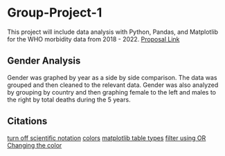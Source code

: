 # Group-Project-1
This project will include data analysis with Python, Pandas, and Matplotlib for the WHO morbidity data from 2018 - 2022.
[Proposal Link](https://docs.google.com/document/d/1WR-3B-1iszChYkx3cBd1c117qlKFfT9cM7boVALNFx0/edit)


## Gender Analysis

Gender was graphed by year as a side by side comparison. The data was grouped and then cleaned to the relevant data. Gender was also
analyzed by grouping by country and then graphing female to the left and males to the right by total deaths during the 5 years. 
 

## Citations

[turn off scientific notation](https://www.tutorialspoint.com/prevent-scientific-notation-in-matplotlib-pyplot)
[colors](https://matplotlib.org/stable/gallery/color/named_colors.html)
[matplotlib table types](https://matplotlib.org/stable/plot_types/index.html)
[filter using OR](https://www.statology.org/or-operator-in-pandas/)
[Changing the color](https://stackoverflow.com/questions/63460213/how-to-define-colors-in-a-figure-using-plotly-graph-objects-and-plotly-express)